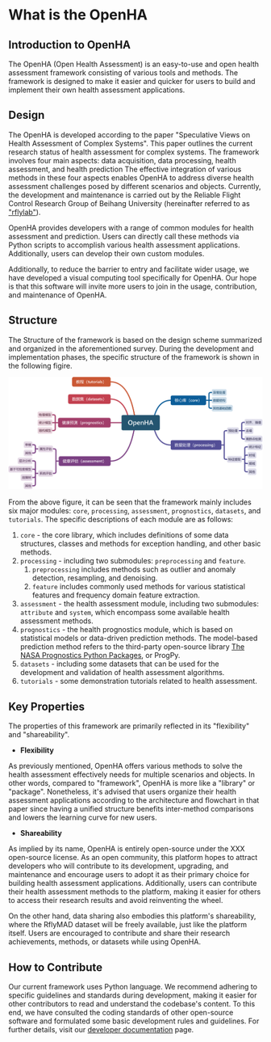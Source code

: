 # What is the OpenHA

## Introduction to OpenHA

The OpenHA (Open Health Assessment) is an easy-to-use and open health assessment framework consisting of various tools and methods.
The framework is designed to make it easier and quicker for users to build and implement their own health assessment applications.

## Design

The OpenHA is developed according to the paper "Speculative Views on Health Assessment of Complex Systems".
This paper outlines the current research status of health assessment for complex systems.
The framework involves four main aspects: data acquisition, data processing, health assessment, and health prediction
The effective integration of various methods in these four aspects enables OpenHA to address diverse health assessment challenges posed by different scenarios and objects.
Currently, the development and maintenance is carried out by the Reliable Flight Control Research Group of Beihang University (hereinafter referred to as ["rflylab"](http://rfly.buaa.edu.cn)).

OpenHA provides developers with a range of common modules for health assessment and prediction.
Users can directly call these methods via Python scripts to accomplish various health assessment applications.
Additionally, users can develop their own custom modules.

Additionally, to reduce the barrier to entry and facilitate wider usage, we have developed a visual computing tool specifically for OpenHA.
Our hope is that this software will invite more users to join in the usage, contribution, and maintenance of OpenHA.

## Structure

The Structure of the framework is based on the design scheme summarized and organized in the aforementioned survey.
During the development and implementation phases, the specific structure of the framework is shown in the following figire.

<!-- 逐步更新迭代中，需持续修改 -->

<img src="./OpenHA.svg" style="zoom: 85%;" />

From the above figure, it can be seen that the framework mainly includes six major modules: `core`, `processing`, `assessment`, `prognostics`, `datasets`, and `tutorials`. The specific descriptions of each module are as follows:

1. `core` - the core library, which includes definitions of some data structures, classes and methods for exception handling, and other basic methods.
2. `processing` - including two submodules: `preprocessing` and `feature`.
   1. `preprocessing` includes methods such as outlier and anomaly detection, resampling, and denoising.
   2. `feature` includes commonly used methods for various statistical features and frequency domain feature extraction.
3. `assessment` - the health assessment module, including two submodules: `attribute` and `system`, which encompass some available health assessment methods.
4. `prognostics` - the health prognostics module, which is based on statistical models or data-driven prediction methods. The model-based prediction method refers to the third-party open-source library [The NASA Prognostics Python Packages](https://nasa.github.io/progpy), or ProgPy.
5. `datasets` - including some datasets that can be used for the development and validation of health assessment algorithms.
6. `tutorials` - some demonstration tutorials related to health assessment.

## Key Properties

The properties of this framework are primarily reflected in its "flexibility" and "shareability".

- **Flexibility**

As previously mentioned, OpenHA offers various methods to solve the health assessment effectively needs for multiple scenarios and objects.
In other words, compared to "framework", OpenHA is more like a "library" or "package".
Nonetheless, it's advised that users organize their health assessment applications according to the architecture and flowchart in that paper since having a unified structure benefits inter-method comparisons and lowers the learning curve for new users.

- **Shareability**

As implied by its name, OpenHA is entirely open-source under the XXX open-source license.
As an open community, this platform hopes to attract developers who will contribute to its development, upgrading, and maintenance and encourage users to adopt it as their primary choice for building health assessment applications.
Additionally, users can contribute their health assessment methods to the platform, making it easier for others to access their research results and avoid reinventing the wheel.

On the other hand, data sharing also embodies this platform's shareability, where the RflyMAD dataset will be freely available, just like the platform itself.
Users are encouraged to contribute and share their research achievements, methods, or datasets while using OpenHA.

## How to Contribute

Our current framework uses Python language.
We recommend adhering to specific guidelines and standards during development, making it easier for other contributors to read and understand the codebase's content.
To this end, we have consulted the coding standards of other open-source software and formulated some basic development rules and guidelines.
For further details, visit our [developer documentation](../README.html) page.
